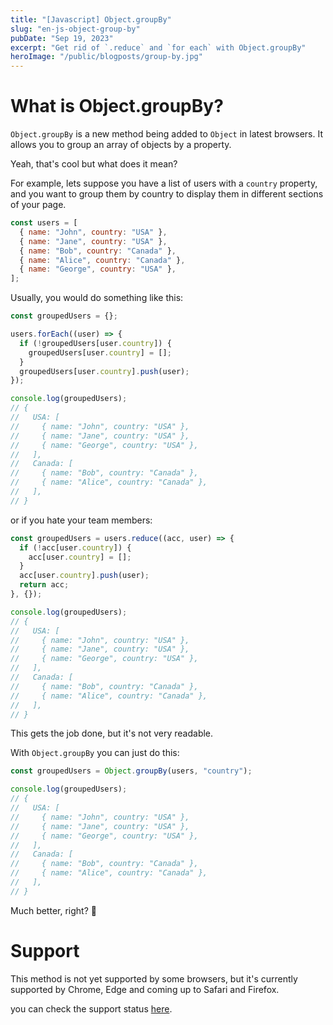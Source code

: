 ```yaml
---
title: "[Javascript] Object.groupBy" 
slug: "en-js-object-group-by"
pubDate: "Sep 19, 2023"
excerpt: "Get rid of `.reduce` and `for each` with Object.groupBy"
heroImage: "/public/blogposts/group-by.jpg"
---
```


# What is Object.groupBy? 

`Object.groupBy` is a new method being added to `Object` in latest browsers. It allows you to group an array of objects by a property.  

Yeah, that's cool but what does it mean?

For example, lets suppose you have a list of users with a `country` property, and you want to group them by country to display them in different sections of your page. 

```js
const users = [
  { name: "John", country: "USA" },
  { name: "Jane", country: "USA" },
  { name: "Bob", country: "Canada" },
  { name: "Alice", country: "Canada" },
  { name: "George", country: "USA" },
];
```

Usually, you would do something like this:

```js
const groupedUsers = {};

users.forEach((user) => {
  if (!groupedUsers[user.country]) {
    groupedUsers[user.country] = [];
  }
  groupedUsers[user.country].push(user);
});

console.log(groupedUsers);
// {
//   USA: [
//     { name: "John", country: "USA" },
//     { name: "Jane", country: "USA" },
//     { name: "George", country: "USA" },
//   ],
//   Canada: [
//     { name: "Bob", country: "Canada" },
//     { name: "Alice", country: "Canada" },
//   ],
// }
```

or if you hate your team members:

```js
const groupedUsers = users.reduce((acc, user) => {
  if (!acc[user.country]) {
    acc[user.country] = [];
  }
  acc[user.country].push(user);
  return acc;
}, {});

console.log(groupedUsers);
// {
//   USA: [
//     { name: "John", country: "USA" },
//     { name: "Jane", country: "USA" },
//     { name: "George", country: "USA" },
//   ],
//   Canada: [
//     { name: "Bob", country: "Canada" },
//     { name: "Alice", country: "Canada" },
//   ],
// }
```

This gets the job done, but it's not very readable.

With `Object.groupBy` you can just do this:

```js
const groupedUsers = Object.groupBy(users, "country");

console.log(groupedUsers);
// {
//   USA: [
//     { name: "John", country: "USA" },
//     { name: "Jane", country: "USA" },
//     { name: "George", country: "USA" },
//   ],
//   Canada: [
//     { name: "Bob", country: "Canada" },
//     { name: "Alice", country: "Canada" },
//   ],
// }
```

Much better, right? 🤩

# Support

This method is not yet supported by some browsers, but it's currently supported by Chrome, Edge and coming up to Safari and Firefox. 

you can check the support status [here](https://caniuse.com/mdn-javascript_builtins_object_groupby).

